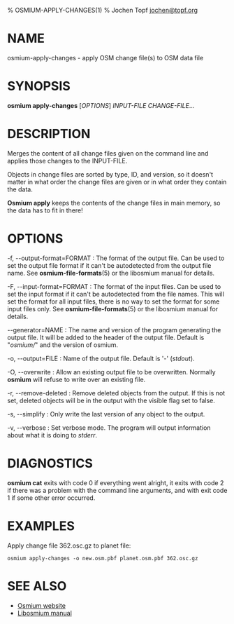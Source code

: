 % OSMIUM-APPLY-CHANGES(1)
% Jochen Topf <jochen@topf.org>

# NAME

osmium-apply-changes - apply OSM change file(s) to OSM data file


# SYNOPSIS

**osmium apply-changes** \[*OPTIONS*\] *INPUT-FILE* *CHANGE-FILE*...


# DESCRIPTION

Merges the content of all change files given on the command line and applies
those changes to the INPUT-FILE.

Objects in change files are sorted by type, ID, and version, so it doesn't matter
in what order the change files are given or in what order they contain the data.

**Osmium apply** keeps the contents of the change files in main memory, so the
data has to fit in there!


# OPTIONS

-f, --output-format=FORMAT
:   The format of the output file. Can be used to set the output file format
    if it can't be autodetected from the output file name.
    See **osmium-file-formats**(5) or the libosmium manual for details.

-F, --input-format=FORMAT
:   The format of the input files. Can be used to set the input format if it
    can't be autodetected from the file names. This will set the format for
    all input files, there is no way to set the format for some input files
    only. See **osmium-file-formats**(5) or the libosmium manual for details.

--generator=NAME
:   The name and version of the program generating the output file. It will be
    added to the header of the output file. Default is "*osmium/*" and the version
    of osmium.

-o, --output=FILE
:   Name of the output file. Default is '-' (*stdout*).

-O, --overwrite
:   Allow an existing output file to be overwritten. Normally **osmium** will
    refuse to write over an existing file.

-r, --remove-deleted
:   Remove deleted objects from the output. If this is not set, deleted objects
    will be in the output with the visible flag set to false.

-s, --simplify
:   Only write the last version of any object to the output.

-v, --verbose
:   Set verbose mode. The program will output information about what it is
    doing to *stderr*.


# DIAGNOSTICS

**osmium cat** exits with code 0 if everything went alright, it exits
with code 2 if there was a problem with the command line arguments,
and with exit code 1 if some other error occurred.


# EXAMPLES

Apply change file 362.osc.gz to planet file:

    osmium apply-changes -o new.osm.pbf planet.osm.pbf 362.osc.gz


# SEE ALSO

* [Osmium website](http://osmcode.org/osmium)
* [Libosmium manual](http://osmcode.org/libosmium/manual/libosmium-manual.html)


